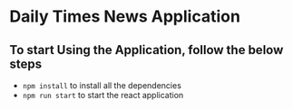 # Daily Times News Application 


## To start Using the Application, follow the below steps 

- `npm install` to install all the dependencies 
- `npm run start` to start the react application 
